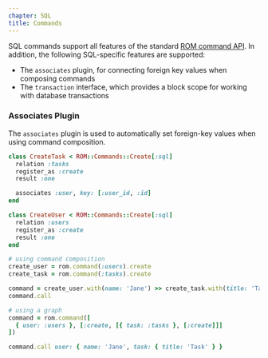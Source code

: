 ```yaml
---
chapter: SQL
title: Commands
---
```


SQL commands support all features of the standard
[ROM command API](/learn/advanced/commands). In addition, the following
SQL-specific features are supported:

- The `associates` plugin, for connecting foreign key values when composing
  commands
- The `transaction` interface, which provides a block scope for working with
  database transactions

### Associates Plugin

The `associates` plugin is used to automatically set foreign-key values when
using command composition.

``` ruby
class CreateTask < ROM::Commands::Create[:sql]
  relation :tasks
  register_as :create
  result :one

  associates :user, key: [:user_id, :id]
end

class CreateUser < ROM::Commands::Create[:sql]
  relation :users
  register_as :create
  result :one
end

# using command composition
create_user = rom.command(:users).create
create_task = rom.command(:tasks).create

command = create_user.with(name: 'Jane') >> create_task.with(title: 'Task')
command.call

# using a graph
command = rom.command([
  { user: :users }, [:create, [{ task: :tasks }, [:create]]]
])

command.call user: { name: 'Jane', task: { title: 'Task' } }
```
